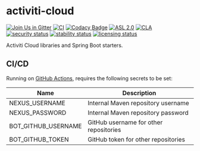 # activiti-cloud

[![Join Us in Gitter](https://badges.gitter.im/Activiti/Activiti7.svg)](https://gitter.im/Activiti/Activiti7?utm_source=badge&utm_medium=badge&utm_campaign=pr-badge&utm_content=badge)
[![CI](https://github.com/Activiti/activiti-cloud/actions/workflows/main.yml/badge.svg)](https://github.com/Activiti/activiti-cloud/actions/workflows/main.yml)
[![Codacy Badge](https://api.codacy.com/project/badge/Grade/05862b3db7344b24b4509d266df77c3a)](https://www.codacy.com/gh/Activiti/activiti-cloud?utm_source=github.com&amp;utm_medium=referral&amp;utm_content=Activiti/activiti-cloud&amp;utm_campaign=Badge_Grade)
[![ASL 2.0](https://img.shields.io/hexpm/l/plug.svg)](https://github.com/Activiti/activiti-cloud/blob/master/LICENSE.txt)
[![CLA](https://cla-assistant.io/readme/badge/Activiti/activiti-cloud)](https://cla-assistant.io/Activiti/activiti-cloud)
[![security status](https://www.meterian.io/badge/gh/Activiti/activiti-cloud/security)](https://www.meterian.io/report/gh/Activiti/activiti-cloud)
[![stability status](https://www.meterian.io/badge/gh/Activiti/activiti-cloud/stability)](https://www.meterian.io/report/gh/Activiti/activiti-cloud)
[![licensing status](https://www.meterian.io/badge/gh/Activiti/activiti-cloud/licensing)](https://www.meterian.io/report/gh/Activiti/activiti-cloud)

Activiti Cloud libraries and Spring Boot starters.

## CI/CD

Running on [GitHub Actions](https://github.com/features/actions), requires the following secrets to be set:

| Name | Description |
|------|-------------|
| NEXUS_USERNAME | Internal Maven repository username |
| NEXUS_PASSWORD | Internal Maven repository password |
| BOT_GITHUB_USERNAME | GitHub username for other repositories |
| BOT_GITHUB_TOKEN | GitHub token for other repositories |
